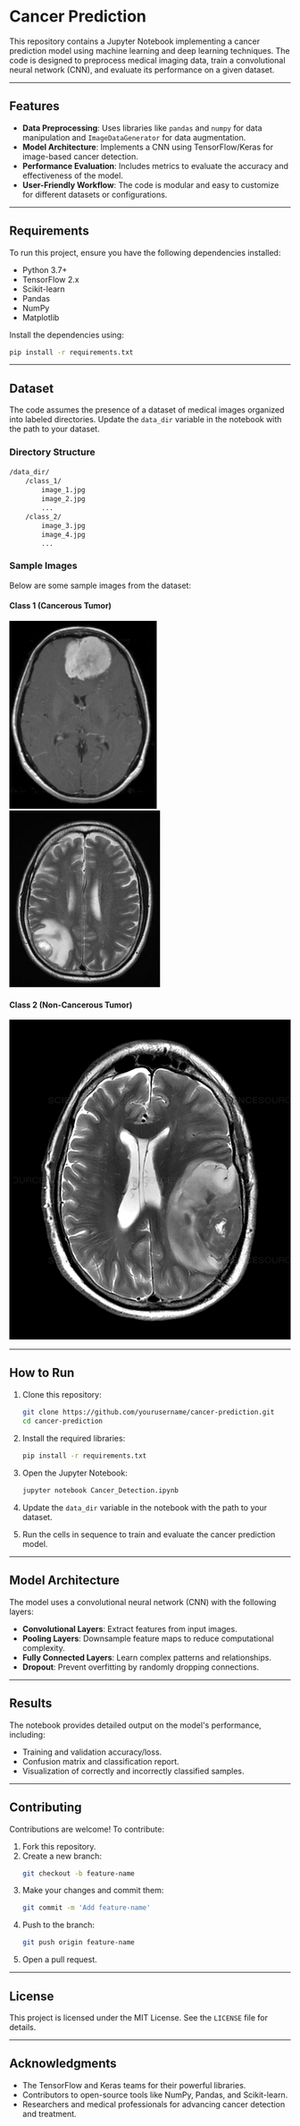 # Cancer Prediction

This repository contains a Jupyter Notebook implementing a cancer prediction model using machine learning and deep learning techniques. The code is designed to preprocess medical imaging data, train a convolutional neural network (CNN), and evaluate its performance on a given dataset.

---

## Features

- **Data Preprocessing**: Uses libraries like `pandas` and `numpy` for data manipulation and `ImageDataGenerator` for data augmentation.
- **Model Architecture**: Implements a CNN using TensorFlow/Keras for image-based cancer detection.
- **Performance Evaluation**: Includes metrics to evaluate the accuracy and effectiveness of the model.
- **User-Friendly Workflow**: The code is modular and easy to customize for different datasets or configurations.

---

## Requirements

To run this project, ensure you have the following dependencies installed:

- Python 3.7+
- TensorFlow 2.x
- Scikit-learn
- Pandas
- NumPy
- Matplotlib

Install the dependencies using:
```bash
pip install -r requirements.txt
```

---

## Dataset

The code assumes the presence of a dataset of medical images organized into labeled directories. Update the `data_dir` variable in the notebook with the path to your dataset.

### Directory Structure

```plaintext
/data_dir/
    /class_1/
        image_1.jpg
        image_2.jpg
        ...
    /class_2/
        image_3.jpg
        image_4.jpg
        ...
```

### Sample Images
Below are some sample images from the dataset:

#### Class 1 (Cancerous Tumor)
![Sample Image 1](images/Y164.JPG)
![Sample Image 2](images/Y163.JPG)

#### Class 2 (Non-Cancerous Tumor)
![Sample Image 3](images/Y162.JPG)

---

## How to Run

1. Clone this repository:
   ```bash
   git clone https://github.com/yourusername/cancer-prediction.git
   cd cancer-prediction
   ```

2. Install the required libraries:
   ```bash
   pip install -r requirements.txt
   ```

3. Open the Jupyter Notebook:
   ```bash
   jupyter notebook Cancer_Detection.ipynb
   ```

4. Update the `data_dir` variable in the notebook with the path to your dataset.

5. Run the cells in sequence to train and evaluate the cancer prediction model.

---

## Model Architecture

The model uses a convolutional neural network (CNN) with the following layers:

- **Convolutional Layers**: Extract features from input images.
- **Pooling Layers**: Downsample feature maps to reduce computational complexity.
- **Fully Connected Layers**: Learn complex patterns and relationships.
- **Dropout**: Prevent overfitting by randomly dropping connections.

---

## Results

The notebook provides detailed output on the model's performance, including:

- Training and validation accuracy/loss.
- Confusion matrix and classification report.
- Visualization of correctly and incorrectly classified samples.

---

## Contributing

Contributions are welcome! To contribute:

1. Fork this repository.
2. Create a new branch:
   ```bash
   git checkout -b feature-name
   ```
3. Make your changes and commit them:
   ```bash
   git commit -m 'Add feature-name'
   ```
4. Push to the branch:
   ```bash
   git push origin feature-name
   ```
5. Open a pull request.

---

## License

This project is licensed under the MIT License. See the `LICENSE` file for details.

---

## Acknowledgments

- The TensorFlow and Keras teams for their powerful libraries.
- Contributors to open-source tools like NumPy, Pandas, and Scikit-learn.
- Researchers and medical professionals for advancing cancer detection and treatment.
